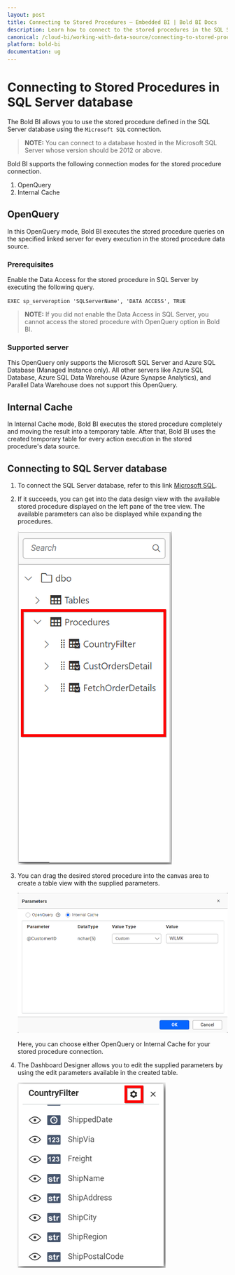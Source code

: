 ```yaml
---
layout: post
title: Connecting to Stored Procedures – Embedded BI | Bold BI Docs
description: Learn how to connect to the stored procedures in the SQL Server database with Bold BI Embedded Dashboard.
canonical: /cloud-bi/working-with-data-source/connecting-to-stored-procedures/
platform: bold-bi
documentation: ug
---
```


# Connecting to Stored Procedures in SQL Server database

The Bold BI allows you to use the stored procedure defined in the SQL Server database using the `Microsoft SQL` connection.

> **NOTE:** You can connect to a database hosted in the Microsoft SQL Server whose version should be 2012 or above.

Bold BI supports the following connection modes for the stored procedure connection.
1. OpenQuery
2. Internal Cache

## OpenQuery
In this OpenQuery mode, Bold BI executes the stored procedure queries on the specified linked server for every execution in the stored procedure data source.

### Prerequisites
 
Enable the Data Access for the stored procedure in SQL Server by executing the following query.
 
`EXEC sp_serveroption 'SQLServerName', 'DATA ACCESS', TRUE`

> **NOTE:** If you did not enable the Data Access in SQL Server, you cannot access the stored procedure with OpenQuery option in Bold BI.

### Supported server

This OpenQuery only supports the Microsoft SQL Server and Azure SQL Database (Managed Instance only). All other servers like Azure SQL Database, Azure SQL Data Warehouse (Azure Synapse Analytics), and Parallel Data Warehouse does not support this OpenQuery.

## Internal Cache
In Internal Cache mode, Bold BI executes the stored procedure completely and moving the result into a temporary table. After that, Bold BI uses the created temporary table for every action execution in the stored procedure's data source.

## Connecting to SQL Server database
1. To connect the SQL Server database, refer to this link [Microsoft SQL](/embedded-bi/working-with-data-source/data-connectors/sql-data-source/).
     
2. If it succeeds, you can get into the data design view with the available stored procedure displayed on the left pane of the tree view. The available parameters can also be displayed while expanding the procedures.

   ![Stored procedure treeview](/static/assets/embedded/working-with-datasource/images/storedprocedure_treeview.png)

3. You can drag the desired stored procedure into the canvas area to create a table view with the supplied parameters.

   ![Stored procedure parameters](/static/assets/embedded/working-with-datasource/images/storedprocedure_parameters.png)

    Here, you can choose either OpenQuery or Internal Cache for your stored procedure connection.

4. The Dashboard Designer allows you to edit the supplied parameters by using the edit parameters available in the created table.

   ![Stored procedure settings](/static/assets/embedded/working-with-datasource/images/storedprocedure_settings.png)
